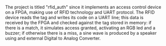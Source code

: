 
The project is titled "rfid_auth" since it implements an access control device on a FPGA, making use of RFID technology and UART protocol. The RFID device reads the tag and writes its code on a UART line; this data is received by the FPGA and checked against the tag stored in memory: if there is a match, it simulates access granted, activating an RGB led and a buzzer; if otherwise there is a miss, a sine wave is produced by a speaker using and external Digital to Analog Converter.
